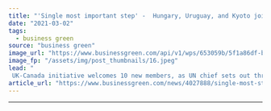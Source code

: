 ```yaml
---
title: "'Single most important step' -  Hungary, Uruguay, and Kyoto join Powering Past Coal Alliance"
date: "2021-03-02"
tags: 
  - business green
source: "business green"
image_url: "https://www.businessgreen.com/api/v1/wps/653059b/5f1a86df-b5bf-4bd0-82f5-a4e09fc17fc1/4/coal-power-plant-185x114.jpeg"
image_fp: "/assets/img/post_thumbnails/16.jpeg"
lead: "
 UK-Canada initiative welcomes 10 new members, as UN chief sets out three point plans for governments and businesses to accelerate coal power phase out ..."
article_url: "https://www.businessgreen.com/news/4027888/single-most-step-hungary-uruguay-kyoto-join-powering-past-coal-alliance"
---
```


---
